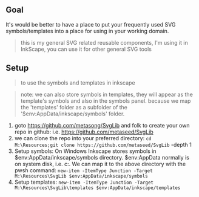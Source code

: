 ## Goal
It's would be better to have a place to put your frequently used SVG symbols/templates into a place for using in your working domain.

> this is my general SVG related reusable components, I'm using it in InkScape, you can use it for other general SVG tools

## Setup
> to use the symbols and templates in inkscape

> note: we can also store symbols in templates, they will appear as the template's symbols and also in the symbols panel. because we map the 'templates' folder as a subfolder of the '$env:AppData/inkscape/symbols' folder.

1. goto https://github.com/metasong/SvgLib and folk to create your own repo in github: i.e. https://github.com/metaseed/SvgLib
1. we can clone the repo into your preferred directory: `cd M:\Resources;git clone https://github.com/metaseed/SvgLib` -depth 1
1. Setup symbols: On Windows Inkscape stores symbols in $env:AppData/inkscape/symbols directory. $env:AppData normally is on system disk, i.e. c:. We can map it to the above directory with the pwsh command: `new-item -ItemType Junction -Target M:\Resources\SvgLib $env:AppData/inkscape/symbols`
1. Setup templates: `new-item -ItemType Junction -Target M:\Resources\SvgLib\templates $env:AppData/inkscape/templates`